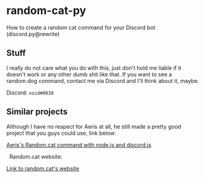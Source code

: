 # random-cat-py
How to create a random cat command for your Discord bot (discord.py@rewrite)

## Stuff
I really do not care what you do with this, just don't hold me liable if it doesn't work or any other dumb shit like that.
If you want to see a random.dog command, contact me via Discord and I'll think about it, maybe.

Discord: `void#0038`

## Similar projects
Although I have no respect for Aeris at all, he still made a pretty good project that you guys could use, link below:

[Aeris's Random.cat command with node.js and discord.js](https://github.com/aerisDoesCodes/Random-Cat)

&nbsp;
Random.cat website:

[Link to random.cat's website](https://random.cat)
